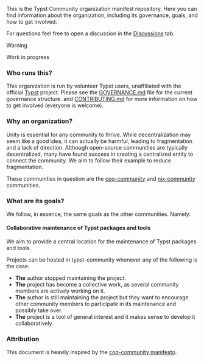 This is the Typst Community organization manifest repository. Here you can find information about the organization, including its governance, goals, and how to get involved.

For questions feel free to open a discussion in the [Discussions](https://github.com/orgs/typst-community/discussions) tab.

> [!WARNING] 
> Work in progress

### Who runs this?
This organization is run by volunteer Typst users, unaffiliated with the official [Typst](https://typst.app) project. Please see the [GOVERNANCE.md](GOVERNANCE.md) file for the current governance structure. and [CONTRIBUTING.md](CONTRIBUTING.md) for more information on how to get involved (everyone is welcome).

### Why an organization?
Unity is essential for any community to thrive. While decentralization may seem like a good idea, it can actually be harmful, leading to fragmentation and a lack of direction. Although open-source communities are typically decentralized, many have found success in creating a centralized entity to connect the community. We aim to follow their example to reduce fragmentation.

These communities in question are the [coq-community](https://github.com/coq-community) and [nix-community](https://github.com/nix-community) communities. 

### What are its goals?
We follow, in essence, the same goals as the other communities. Namely:

#### Collaborative maintenance of Typst packages and tools
We aim to provide a central location for the maintenance of Typst packages and tools. 

Projects can be hosted in typst-community whenever any of the following is the case:
- **The** author stopped maintaining the project.
- **The** project has become a collective work, as several community members are actively working on it.
- **The** author is still maintaining the project but they want to encourage other community members to participate in its maintenance and possibly take over.
- **The** project is a tool of general interest and it makes sense to develop it collaboratively.

### Attribution
This document is heavily inspired by the [coq-community manifesto](https://github.com/coq-community/manifesto).